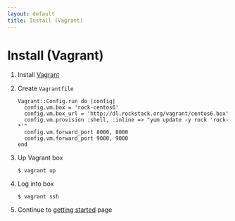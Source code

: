 ```yaml
---
layout: default
title: Install (Vagrant)
---
```


# Install (Vagrant)

 1. Install [Vagrant](http://vagrantup.com/v1/docs/getting-started/)

 1. Create `Vagrantfile`

        Vagrant::Config.run do |config|
          config.vm.box = 'rock-centos6'
          config.vm.box_url = 'http://dl.rockstack.org/vagrant/centos6.box'
          config.vm.provision :shell, :inline => "yum update -y rock 'rock-*'"
          config.vm.forward_port 8000, 8000
          config.vm.forward_port 9000, 9000
        end

 1. Up Vagrant box

        $ vagrant up

 1. Log into box

        $ vagrant ssh

 1. Continue to [getting started](/docs/) page
